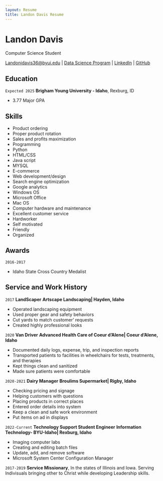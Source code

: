 ```yaml
---
layout: Resume
title: Landon Davis Resume
---
```

# Landon Davis
Computer Science Student 

<div id="webaddress">
<a href="Landonjdavis36@byui.edu">Landonjdavis36@byui.edu</a>
| <a href="https://byuidatascience.github.io/development.html">Data Science Program</a>
| <a href="www.linkedin.com/in/landon-davis-043977220">LinkedIn</a>
| <a href="https://github.com/Landonjdavis36">GitHub</a>
</div>

<!-- https://www.monique.tech/the-art-of-markdown -->

## Education

`Expected 2025`
__Brigham Young University - Idaho__, Rexburg, ID

- 3.77 Major GPA

## Skills
- Product ordering
- Proper product rotation
- Sales and profits maximization
- Programming
- Python
- HTML/CSS
- Java script
- MYSQL
- E-commerce
- Web development/design
- Search engine optimization
- Google analytics
- Windows OS
- Microsoft Office
- Mac OS
- Computer hardware and
maintenance
- Excellent customer service
- Hardworker
- Self motivated
- Friendly
- Organized
## Awards
`2016-2017`
- Idaho State Cross Country Medalist 
## Service and Work History

`2017`
__LandScaper__
__Artscape Landscaping| Hayden, Idaho__

- Operated landscaping equipment
- Used proper gear and safety behaviors
- Cut yards to match customer’ requests
- Created highly professional looks

`2020`
__Van Driver__
__Advanced Health Care of Coeur d’Alene| Coeur d’Alene, Idaho__
- Documented daily logs, expense, trip, and
inspection reports
- Transported patients to facilities in
wheelchairs for tests, treatments, and
therapies
- Kept things clean and sanitized
- Made sure patients were comfortable


`2020-2021`
__Dairy Manager__
__Broulims Supermarket| Rigby, Idaho__

- Checking pricing and signage
- Helping customers with questions
- Placing products in correct places
- Entered order details into system
- Keep a clean and safe work environment
- Put items on ad in displays

`2022-Current`
__Technology Support Student Engineer__
__Information Technology- BYU-Idaho| Rexburg, Idaho__
- Imaging computer labs
- Creating and editing batch files
- Update, add, and remove software
- Microsoft System Center Configuration Manager

`2017-2019`
__Service Missionary__, In the states of Illinois and Iowa. Serving Indivisuals bringing other to Christ while developing Leadership skills.



<!-- ### Footer

Last updated: May 2013 -->


